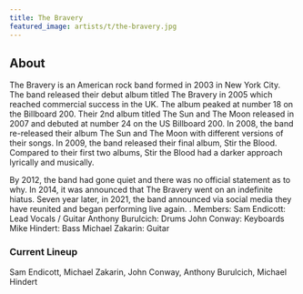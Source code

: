 ```yaml
---
title: The Bravery
featured_image: artists/t/the-bravery.jpg
---
```

## About

The Bravery is an American rock band formed in 2003 in New York City. The band released their debut album titled The Bravery in 2005 which reached commercial success in the UK. The album peaked at number 18 on the Billboard 200. Their 2nd album titled The Sun and The Moon released in 2007 and debuted at number 24 on the US Billboard 200. In 2008, the band re-released their album The Sun and The Moon with different versions of their songs. In 2009, the band released their final album, Stir the Blood. Compared to their first two albums, Stir the Blood had a darker approach lyrically and musically.

By 2012, the band had gone quiet and there was no official statement as to why. In 2014, it was announced that The Bravery went on an indefinite hiatus. Seven year later, in 2021, the band announced via social media they have reunited and began performing live again.
.
Members:
Sam Endicott: Lead Vocals / Guitar
Anthony Burulcich: Drums
John Conway: Keyboards
Mike Hindert: Bass
Michael Zakarin: Guitar

### Current Lineup

Sam Endicott, Michael Zakarin, John Conway, Anthony Burulcich, Michael Hindert

